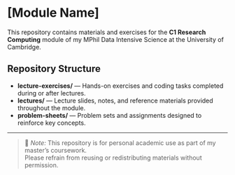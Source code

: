 # [Module Name]

This repository contains materials and exercises for the **C1 Research Computing** module of my MPhil Data Intensive Science at the University of Cambridge.

## Repository Structure

- **lecture-exercises/** — Hands-on exercises and coding tasks completed during or after lectures.  
- **lectures/** — Lecture slides, notes, and reference materials provided throughout the module.  
- **problem-sheets/** — Problem sets and assignments designed to reinforce key concepts.

---

> 🧠 *Note:* This repository is for personal academic use as part of my master’s coursework.  
> Please refrain from reusing or redistributing materials without permission.